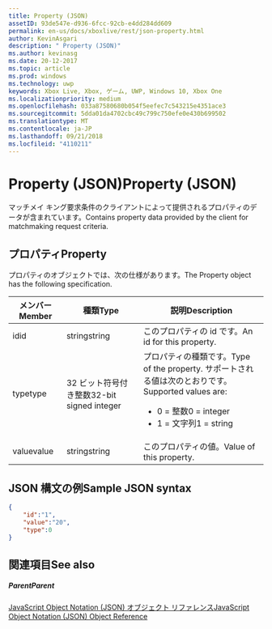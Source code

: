 ```yaml
---
title: Property (JSON)
assetID: 93de547e-d936-6fcc-92cb-e4dd284dd609
permalink: en-us/docs/xboxlive/rest/json-property.html
author: KevinAsgari
description: " Property (JSON)"
ms.author: kevinasg
ms.date: 20-12-2017
ms.topic: article
ms.prod: windows
ms.technology: uwp
keywords: Xbox Live, Xbox, ゲーム, UWP, Windows 10, Xbox One
ms.localizationpriority: medium
ms.openlocfilehash: 033a87580680b054f5eefec7c543215e4351ace3
ms.sourcegitcommit: 5dda01da4702cbc49c799c750efe0e430b699502
ms.translationtype: MT
ms.contentlocale: ja-JP
ms.lasthandoff: 09/21/2018
ms.locfileid: "4110211"
---
```

# <a name="property-json"></a><span data-ttu-id="f6300-104">Property (JSON)</span><span class="sxs-lookup"><span data-stu-id="f6300-104">Property (JSON)</span></span>
<span data-ttu-id="f6300-105">マッチメイ キング要求条件のクライアントによって提供されるプロパティのデータが含まれています。</span><span class="sxs-lookup"><span data-stu-id="f6300-105">Contains property data provided by the client for matchmaking request criteria.</span></span>
<a id="ID4EN"></a>


## <a name="property"></a><span data-ttu-id="f6300-106">プロパティ</span><span class="sxs-lookup"><span data-stu-id="f6300-106">Property</span></span>

<span data-ttu-id="f6300-107">プロパティのオブジェクトでは、次の仕様があります。</span><span class="sxs-lookup"><span data-stu-id="f6300-107">The Property object has the following specification.</span></span>

| <span data-ttu-id="f6300-108">メンバー</span><span class="sxs-lookup"><span data-stu-id="f6300-108">Member</span></span>| <span data-ttu-id="f6300-109">種類</span><span class="sxs-lookup"><span data-stu-id="f6300-109">Type</span></span>| <span data-ttu-id="f6300-110">説明</span><span class="sxs-lookup"><span data-stu-id="f6300-110">Description</span></span>|
| --- | --- | --- |
| <span data-ttu-id="f6300-111">id</span><span class="sxs-lookup"><span data-stu-id="f6300-111">id</span></span>| <span data-ttu-id="f6300-112">string</span><span class="sxs-lookup"><span data-stu-id="f6300-112">string</span></span>| <span data-ttu-id="f6300-113">このプロパティの id です。</span><span class="sxs-lookup"><span data-stu-id="f6300-113">An id for this property.</span></span>|
| <span data-ttu-id="f6300-114">type</span><span class="sxs-lookup"><span data-stu-id="f6300-114">type</span></span>| <span data-ttu-id="f6300-115">32 ビット符号付き整数</span><span class="sxs-lookup"><span data-stu-id="f6300-115">32-bit signed integer</span></span> | <span data-ttu-id="f6300-116">プロパティの種類です。</span><span class="sxs-lookup"><span data-stu-id="f6300-116">Type of the property.</span></span> <span data-ttu-id="f6300-117">サポートされる値は次のとおりです。</span><span class="sxs-lookup"><span data-stu-id="f6300-117">Supported values are:</span></span> <ul><li><span data-ttu-id="f6300-118">0 = 整数</span><span class="sxs-lookup"><span data-stu-id="f6300-118">0 = integer</span></span></li><li><span data-ttu-id="f6300-119">1 = 文字列</span><span class="sxs-lookup"><span data-stu-id="f6300-119">1 = string</span></span></li></ul>| 
| <span data-ttu-id="f6300-120">value</span><span class="sxs-lookup"><span data-stu-id="f6300-120">value</span></span>| <span data-ttu-id="f6300-121">string</span><span class="sxs-lookup"><span data-stu-id="f6300-121">string</span></span>| <span data-ttu-id="f6300-122">このプロパティの値。</span><span class="sxs-lookup"><span data-stu-id="f6300-122">Value of this property.</span></span>|

<a id="ID4EGC"></a>


## <a name="sample-json-syntax"></a><span data-ttu-id="f6300-123">JSON 構文の例</span><span class="sxs-lookup"><span data-stu-id="f6300-123">Sample JSON syntax</span></span>


```json
{
    "id":"1",
    "value":"20",
    "type":0
}

```


<a id="ID4EPC"></a>


## <a name="see-also"></a><span data-ttu-id="f6300-124">関連項目</span><span class="sxs-lookup"><span data-stu-id="f6300-124">See also</span></span>

<a id="ID4ERC"></a>


##### <a name="parent"></a><span data-ttu-id="f6300-125">Parent</span><span class="sxs-lookup"><span data-stu-id="f6300-125">Parent</span></span>

[<span data-ttu-id="f6300-126">JavaScript Object Notation (JSON) オブジェクト リファレンス</span><span class="sxs-lookup"><span data-stu-id="f6300-126">JavaScript Object Notation (JSON) Object Reference</span></span>](atoc-xboxlivews-reference-json.md)
